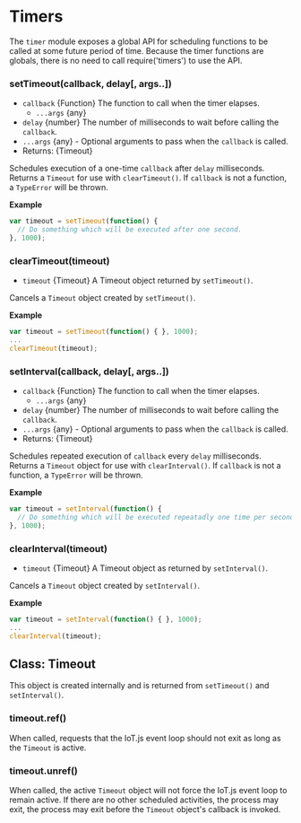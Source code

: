 
# Timers

The `timer` module exposes a global API for scheduling functions to be called at some future period of time. Because the timer functions are globals, there is no need to call require('timers') to use the API.


### setTimeout(callback, delay[, args..])

* `callback` {Function} The function to call when the timer elapses.
  * `...args` {any}
* `delay` {number} The number of milliseconds to wait before calling the `callback`.
* `...args` {any} - Optional arguments to pass when the `callback` is called.
* Returns: {Timeout}

Schedules execution of a one-time `callback` after `delay` milliseconds. Returns a `Timeout` for use with `clearTimeout()`. If `callback` is not a function, a `TypeError` will be thrown.

**Example**

```js
var timeout = setTimeout(function() {
  // Do something which will be executed after one second.
}, 1000);
```

### clearTimeout(timeout)

* `timeout` {Timeout} A Timeout object returned by `setTimeout()`.

Cancels a `Timeout` object created by `setTimeout()`.

**Example**

```js
var timeout = setTimeout(function() { }, 1000);
...
clearTimeout(timeout);
```

### setInterval(callback, delay[, args..])
* `callback` {Function} The function to call when the timer elapses.
  * `...args` {any}
* `delay` {number} The number of milliseconds to wait before calling the `callback`.
* `...args` {any} - Optional arguments to pass when the `callback` is called.
* Returns: {Timeout}

Schedules repeated execution of `callback` every `delay` milliseconds. Returns a `Timeout` object for use with `clearInterval()`. If `callback` is not a function, a `TypeError` will be thrown.

**Example**

```js
var timeout = setInterval(function() {
  // Do something which will be executed repeatadly one time per second.
}, 1000);
```

### clearInterval(timeout)

* `timeout` {Timeout} A Timeout object as returned by `setInterval()`.

Cancels a `Timeout` object created by `setInterval()`.

**Example**

```js
var timeout = setInterval(function() { }, 1000);
...
clearInterval(timeout);
```

## Class: Timeout

This object is created internally and is returned from `setTimeout()` and `setInterval()`.


### timeout.ref()

When called, requests that the IoT.js event loop should not exit as long as the `Timeout` is active.

### timeout.unref()

When called, the active `Timeout` object will not force the IoT.js event loop to remain active. If there are no other scheduled activities, the process may exit, the process may exit before the `Timeout` object's callback is invoked.

